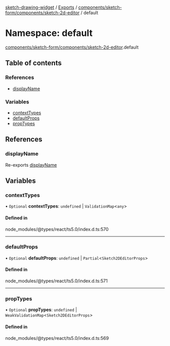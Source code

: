 [sketch-drawing-widget](../README.md) / [Exports](../modules.md) / [components/sketch-form/components/sketch-2d-editor](components_sketch_form_components_sketch_2d_editor.md) / default

# Namespace: default

[components/sketch-form/components/sketch-2d-editor](components_sketch_form_components_sketch_2d_editor.md).default

## Table of contents

### References

- [displayName](components_sketch_form_components_sketch_2d_editor.default.md#displayname)

### Variables

- [contextTypes](components_sketch_form_components_sketch_2d_editor.default.md#contexttypes)
- [defaultProps](components_sketch_form_components_sketch_2d_editor.default.md#defaultprops)
- [propTypes](components_sketch_form_components_sketch_2d_editor.default.md#proptypes)

## References

### displayName

Re-exports [displayName](components_sketch_form_components_message.default.md#displayname)

## Variables

### contextTypes

• `Optional` **contextTypes**: `undefined` \| `ValidationMap`\<`any`\>

#### Defined in

node_modules/@types/react/ts5.0/index.d.ts:570

___

### defaultProps

• `Optional` **defaultProps**: `undefined` \| `Partial`\<`Sketch2DEditorProps`\>

#### Defined in

node_modules/@types/react/ts5.0/index.d.ts:571

___

### propTypes

• `Optional` **propTypes**: `undefined` \| `WeakValidationMap`\<`Sketch2DEditorProps`\>

#### Defined in

node_modules/@types/react/ts5.0/index.d.ts:569

